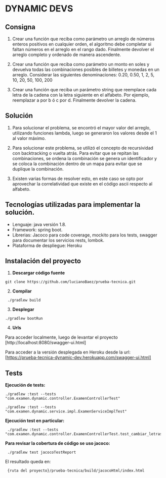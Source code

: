 # DYNAMIC DEVS

## Consigna

1. Crear una función que reciba como parámetro un arreglo de números enteros positivos en cualquier
orden, el algoritmo debe completar si faltan números en el arreglo en el rango dado. Finalmente
devolver el arreglo completo y ordenado de manera ascendente.

2. Crear una función que reciba como parámetro un monto en soles y devuelva todas las combinaciones
posibles de billetes y monedas en un arreglo.
Considerar las siguientes denominaciones: 0.20, 0.50, 1, 2, 5, 10, 20, 50, 100, 200

3. Crear una función que reciba un parámetro string que reemplace cada letra de la cadena con la letra
siguiente en el alfabeto. Por ejemplo, reemplazar a por b ó c por d. Finalmente devolver la cadena.

## Solución

1. Para solucionar el problema, se encontró el mayor valor del arreglo, utilizando funciones lambda, luego se generaron los valores desde el 1 al valor máximo.

2. Para solucionar este problema, se utilizó el concepto de recursividad con backtracking o vuelta atrás. Para evitar que se repitan las combinaciones, se ordena la combinación se genera un identificador y se coloca la combinación dentro de un mapa para evitar que se duplique la combinación.

3. Existen varias formas de resolver esto, en este caso se opto por aprovechar la correlatividad que existe en el código ascii respecto al alfabeto.


## Tecnologías utilizadas para implementar la solución.

* Lenguaje: java versión 1.8.
* Framework: spring boot.
* Librerias: Jacoco para code coverage, mockito para los tests, swagger para documentar los servicios rests, lombok.
* Plataforma de despliegue: Heroku




## Instalación  del proyecto 
1. **Descargar código fuente**

```console
git clone https://github.com/lucianoBaez/prueba-tecnica.git
```

2. **Compilar**

```console
 ./gradlew build
```

3. **Desplegar**

```console
./gradlew bootRun
```

4. **Urls**

Para acceder localmente, luego de levantar el proyecto [http://localhost:8080/swagger-ui.html]

Para acceder a la versión desplegada en Heroku desde la url: [https://prueba-tecnica-dynamic-dev.herokuapp.com/swagger-ui.html]


## Tests

**Ejecución de tests:** 
```console
./gradlew :test --tests "com.examen.dynamic.controller.ExamenControllerTest"

./gradlew :test --tests "com.examen.dynamic.service.impl.ExamenServiceImplTest"
```


**Ejecución test en particular:** 
```console
 ./gradlew :test --tests "com.examen.dynamic.controller.ExamenControllerTest.test_cambiar_letras_ok"
```

**Para revisar la cobertura de código se uso jacoco:** 
```console
 ./gradlew test jacocoTestReport
```

El resultado queda en:

```console
 {ruta del proyecto}/prueba-tecnica/build/jacocoHtml/index.html
```
